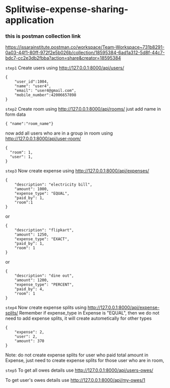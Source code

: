 ﻿# Splitwise-expense-sharing-application
### this is postman collection link
https://issarainstitute.postman.co/workspace/Team-Workspace~731b8291-0a03-44f1-80ff-972f2e5b026b/collection/18595384-6ad1a312-5d8f-44c7-bdc7-cc2e3db2fbba?action=share&creator=18595384

`step1`
Create users using http://127.0.0.1:8000/api/users/ 
```
{
    "user_id":1004,
    "name": "user4",
    "email": "user4@gmail.com",
    "mobile_number":42006657898
}
```
`step2`
Create room  using http://127.0.0.1:8000/api/rooms/
just add name in form data
```
{ "name":"room_name"}
```

now add all users who are in a group in room using http://127.0.0.1:8000/api/user-room/
```
{
  "room": 1,
  "user": 1,
}
```
`step3`
Now create expense using http://127.0.0.1:8000/api/expenses/
```
{
    "description": "electricity bill",
    "amount": 1000,
    "expense_type": "EQUAL",
    "paid_by": 1,
    "room":1
}
```
or

```
{
    "description": "flipkart",
    "amount": 1250,
    "expense_type": "EXACT",
    "paid_by": 1,
    "room": 1
}
```
or 
```
{
    "description": "dine out",
    "amount": 1200,
    "expense_type": "PERCENT",
    "paid_by": 4,
    "room": 1
}
```

`step4`
Now create expense splits using http://127.0.0.1:8000/api/expense-splits/
Remember if expense_type in Expense is  "EQUAL", then we do not need to add expense splits, it will create autometically 
for other types
```
{
    "expense": 2, 
    "user": 2, 
    "amount": 370
}
```
Note: do not create expense splits for user who paid total amount in Expense, just need to create expense splits for those user who are in room, 

`step5`
To get all owes details use http://127.0.0.1:8000/api/users-owes/

To get user's owes details use http://127.0.0.1:8000/api/my-owes/1

